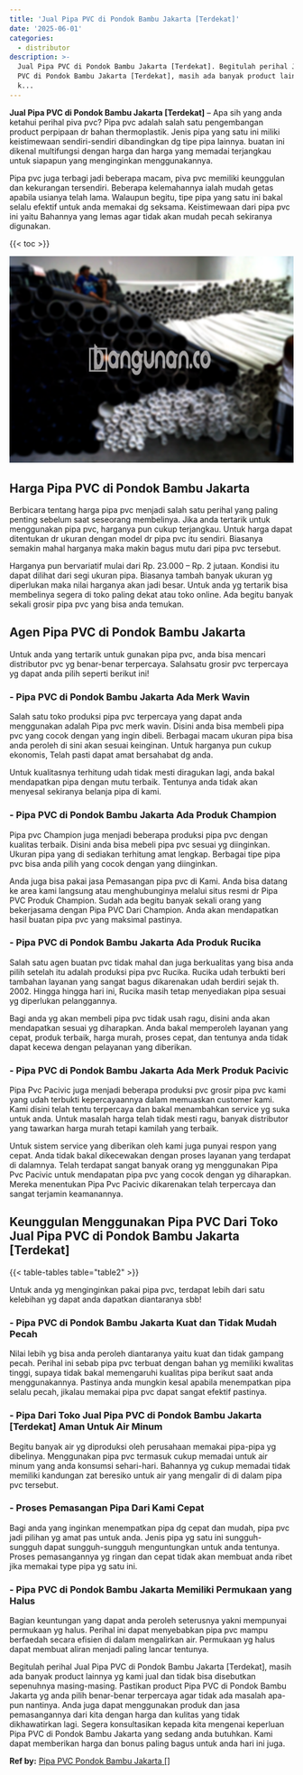 ```yaml
---
title: 'Jual Pipa PVC di Pondok Bambu Jakarta [Terdekat]'
date: '2025-06-01'
categories:
  - distributor
description: >-
  Jual Pipa PVC di Pondok Bambu Jakarta [Terdekat]. Begitulah perihal Jual Pipa
  PVC di Pondok Bambu Jakarta [Terdekat], masih ada banyak product lainnya yg
  k...
---
```


**Jual Pipa PVC di Pondok Bambu Jakarta \[Terdekat\]** – Apa sih yang anda ketahui perihal piva pvc? Pipa pvc adalah salah satu pengembangan product perpipaan dr bahan thermoplastik. Jenis pipa yang satu ini miliki keistimewaan sendiri-sendiri dibandingkan dg tipe pipa lainnya. buatan ini dikenal multifungsi dengan harga dan harga yang memadai terjangkau untuk siapapun yang menginginkan menggunakannya.

Pipa pvc juga terbagi jadi beberapa macam, piva pvc memiliki keunggulan dan kekurangan tersendiri. Beberapa kelemahannya ialah mudah getas apabila usianya telah lama. Walaupun begitu, tipe pipa yang satu ini bakal selalu efektif untuk anda memakai dg seksama. Keistimewaan dari pipa pvc ini yaitu Bahannya yang lemas agar tidak akan mudah pecah sekiranya digunakan.

{{< toc >}}

![Jual Pipa PVC di Pondok Bambu Jakarta [Terdekat]](/images/jaul-pipa-pvc-10.png)

## Harga Pipa PVC di Pondok Bambu Jakarta

Berbicara tentang harga pipa pvc menjadi salah satu perihal yang paling penting sebelum saat seseorang membelinya. Jika anda tertarik untuk menggunakan pipa pvc, harganya pun cukup terjangkau. Untuk harga dapat ditentukan dr ukuran dengan model dr pipa pvc itu sendiri. Biasanya semakin mahal harganya maka makin bagus mutu dari pipa pvc tersebut.

Harganya pun bervariatif mulai dari Rp. 23.000 – Rp. 2 jutaan. Kondisi itu dapat dilihat dari segi ukuran pipa. Biasanya tambah banyak ukuran yg diperlukan maka nilai harganya akan jadi besar. Untuk anda yg tertarik bisa membelinya segera di toko paling dekat atau toko online. Ada begitu banyak sekali grosir pipa pvc yang bisa anda temukan.

## Agen Pipa PVC di Pondok Bambu Jakarta

Untuk anda yang tertarik untuk gunakan pipa pvc, anda bisa mencari distributor pvc yg benar-benar terpercaya. Salahsatu grosir pvc terpercaya yg dapat anda pilih seperti berikut ini!

### \- Pipa PVC di Pondok Bambu Jakarta Ada Merk Wavin

Salah satu toko produksi pipa pvc terpercaya yang dapat anda menggunakan adalah Pipa pvc merk wavin. Disini anda bisa membeli pipa pvc yang cocok dengan yang ingin dibeli. Berbagai macam ukuran pipa bisa anda peroleh di sini akan sesuai keinginan. Untuk harganya pun cukup ekonomis, Telah pasti dapat amat bersahabat dg anda.

Untuk kualitasnya terhitung udah tidak mesti diragukan lagi, anda bakal mendapatkan pipa dengan mutu terbaik. Tentunya anda tidak akan menyesal sekiranya belanja pipa di kami.

### \- Pipa PVC di Pondok Bambu Jakarta Ada Produk Champion

Pipa pvc Champion juga menjadi beberapa produksi pipa pvc dengan kualitas terbaik. Disini anda bisa mebeli pipa pvc sesuai yg diinginkan. Ukuran pipa yang di sediakan terhitung amat lengkap. Berbagai tipe pipa pvc bisa anda pilih yang cocok dengan yang diinginkan.

Anda juga bisa pakai jasa Pemasangan pipa pvc di Kami. Anda bisa datang ke area kami langsung atau menghubunginya melalui situs resmi dr Pipa PVC Produk Champion. Sudah ada begitu banyak sekali orang yang bekerjasama dengan Pipa PVC Dari Champion. Anda akan mendapatkan hasil buatan pipa pvc yang maksimal pastinya.

### \- Pipa PVC di Pondok Bambu Jakarta Ada Produk Rucika

Salah satu agen buatan pvc tidak mahal dan juga berkualitas yang bisa anda pilih setelah itu adalah produksi pipa pvc Rucika. Rucika udah terbukti beri tambahan layanan yang sangat bagus dikarenakan udah berdiri sejak th. 2002. Hingga hingga hari ini, Rucika masih tetap menyediakan pipa sesuai yg diperlukan pelanggannya.

Bagi anda yg akan membeli pipa pvc tidak usah ragu, disini anda akan mendapatkan sesuai yg diharapkan. Anda bakal memperoleh layanan yang cepat, produk terbaik, harga murah, proses cepat, dan tentunya anda tidak dapat kecewa dengan pelayanan yang diberikan.

### \- Pipa PVC di Pondok Bambu Jakarta Ada Merk Produk Pacivic

Pipa Pvc Pacivic juga menjadi beberapa produksi pvc grosir pipa pvc kami yang udah terbukti kepercayaannya dalam memuaskan customer kami. Kami disini telah tentu terpercaya dan bakal menambahkan service yg suka untuk anda. Untuk masalah harga telah tidak mesti ragu, banyak distributor yang tawarkan harga murah tetapi kamilah yang terbaik.

Untuk sistem service yang diberikan oleh kami juga punyai respon yang cepat. Anda tidak bakal dikecewakan dengan proses layanan yang terdapat di dalamnya. Telah terdapat sangat banyak orang yg menggunakan Pipa Pvc Pacivic untuk mendapatan pipa pvc yang cocok dengan yg diharapkan. Mereka menentukan Pipa Pvc Pacivic dikarenakan telah terpercaya dan sangat terjamin keamanannya.

## Keunggulan Menggunakan Pipa PVC Dari Toko Jual Pipa PVC di Pondok Bambu Jakarta \[Terdekat\]

{{< table-tables table="table2" >}}

Untuk anda yg menginginkan pakai pipa pvc, terdapat lebih dari satu kelebihan yg dapat anda dapatkan diantaranya sbb!

### \- Pipa PVC di Pondok Bambu Jakarta Kuat dan Tidak Mudah Pecah

Nilai lebih yg bisa anda peroleh diantaranya yaitu kuat dan tidak gampang pecah. Perihal ini sebab pipa pvc terbuat dengan bahan yg memiliki kwalitas tinggi, supaya tidak bakal memengaruhi kualitas pipa berikut saat anda menggunakannya. Pastinya anda mungkin kesal apabila menempatkan pipa selalu pecah, jikalau memakai pipa pvc dapat sangat efektif pastinya.

### \- Pipa Dari Toko Jual Pipa PVC di Pondok Bambu Jakarta \[Terdekat\] Aman Untuk Air Minum

Begitu banyak air yg diproduksi oleh perusahaan memakai pipa-pipa yg dibelinya. Menggunakan pipa pvc termasuk cukup memadai untuk air minum yang anda konsumsi sehari-hari. Bahannya yg cukup memadai tidak memiliki kandungan zat beresiko untuk air yang mengalir di di dalam pipa pvc tersebut.

### \- Proses Pemasangan Pipa Dari Kami Cepat

Bagi anda yang inginkan menempatkan pipa dg cepat dan mudah, pipa pvc jadi pilihan yg amat pas untuk anda. Jenis pipa yg satu ini sungguh-sungguh dapat sungguh-sungguh menguntungkan untuk anda tentunya. Proses pemasangannya yg ringan dan cepat tidak akan membuat anda ribet jika memakai type pipa yg satu ini.

### \- Pipa PVC di Pondok Bambu Jakarta Memiliki Permukaan yang Halus

Bagian keuntungan yang dapat anda peroleh seterusnya yakni mempunyai permukaan yg halus. Perihal ini dapat menyebabkan pipa pvc mampu berfaedah secara efisien di dalam mengalirkan air. Permukaan yg halus dapat membuat aliran menjadi paling lancar tentunya.

Begitulah perihal Jual Pipa PVC di Pondok Bambu Jakarta \[Terdekat\], masih ada banyak product lainnya yg kami jual dan tidak bisa disebutkan sepenuhnya masing-masing. Pastikan product Pipa PVC di Pondok Bambu Jakarta yg anda pilih benar-benar terpercaya agar tidak ada masalah apa-pun nantinya. Anda juga dapat menggunakan produk dan jasa pemasangannya dari kita dengan harga dan kulitas yang tidak dikhawatirkan lagi. Segera konsultasikan kepada kita mengenai keperluan Pipa PVC di Pondok Bambu Jakarta yang sedang anda butuhkan. Kami dapat memberikan harga dan bonus paling bagus untuk anda hari ini juga.

**Ref by:** [Pipa PVC Pondok Bambu Jakarta []](https://id.wikipedia.org/wiki/Pipa)
